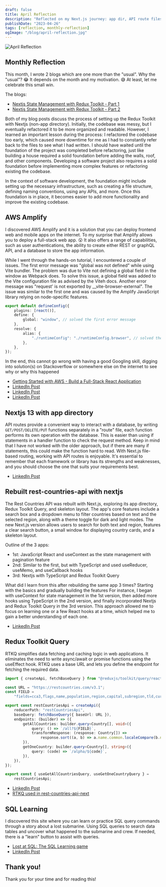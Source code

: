 ```yaml
---
draft: false
title: April Reflection
description: "Reflected on my Next.js journey: app dir, API route files, Redux Toolkit for state mgmt, SQL queries through a game, and AWS Amplify deployment."
publishDate: "2023-04-26"
tags: [reflection, monthly-reflection]
ogImage: "/blog/april-reflection.jpg"
---
```


![April Reflection](/blog/april-reflection.jpg)

## Monthly Reflection

This month, I wrote 2 blogs which are one more than the "usual". Why the "usual"? 😂 It depends on the month and my motivation. 😅 At least, let me celebrate this small win.

The blogs:

- <a href="https://victoriacheng15.vercel.app/posts/nextjs-state-management-with-redux-toolkit-part-1" target="_blank" rel="noopener noreferrer">Nextjs State Management with Redux Toolkit - Part 1</a>
- <a href="https://victoriacheng15.vercel.app/posts/nextjs-state-management-with-redux-toolkit-part-2" target="_blank" rel="noopener noreferrer">Nextjs State Management with Redux Toolkit - Part 2</a>

Both of my blog posts discuss the process of setting up the Redux Toolkit with Nextjs (non-app directory). Initially, the codebase was messy, but I eventually refactored it to be more organized and readable. However, I learned an important lesson during the process: I refactored the codebase too early, which caused more downtime for me as I had to constantly refer back to the files to see what I had written. I should have waited until the foundation of the project was completed before refactoring, just like building a house required a solid foundation before adding the walls, roof, and other components. Developing a software project also requires a solid foundation before implementing more complex features or refactoring existing the codebase.

In the context of software development, the foundation might include setting up the necessary infrastructure, such as creating a file structure, defining naming conventions, using any APIs, and more. Once this foundation is in place, it becomes easier to add more functionality and improve the existing codebase.

## AWS Amplify

I discovered AWS Amplify and it is a solution that you can deploy frontend web and mobile apps on the internet. To my surprise that Amplify allows you to deploy a full-stack web app. 😮 It also offers a range of capabilities, such as user authentications, the ability to create either REST or graphQL API, and a database to store the app information. 

While I went through the hands-on tutorial, I encountered a couple of issues. The first error message was "global was not defined" while using Vite bundler. The problem was due to Vite not defining a global field in the window as Webpack does. To solve this issue, a global field was added to the Vite configuration file as advised by the Viteh docs. Another error message was "request' is not exported by __vite-browser-external". The issue was similar to the first one and was caused by the Amplify JavaScript library relying on node-specific features.


```ts
export default defineConfig({
	plugins: [react()],
	define: {
		global: "window", // solved the first error message
	},
	resolve: {
		alias: {
			"./runtimeConfig": "./runtimeConfig.browser", // solved the 2nd error message
		},
	},
});
```

In the end, this cannot go wrong with having a good Googling skill, digging into solution(s) on Stackoverflow or somewhere else on the internet to see why or why this happened

- <a href="https://aws.amazon.com/getting-started/hands-on/build-react-app-amplify-graphql/?ref=gsrchandson&id=updated" target="_blank" rel="noopener noreferrer">Getting Started with AWS - Build a Full-Stack React Application</a>
- <a href="https://www.linkedin.com/posts/victoriacheng15_coding-softwareengineering-aws-activity-7047992828769009664-n4xL/?utm_source=share&utm_medium=member_desktop" target="_blank" rel="noopener noreferrer">LinkedIn Post</a>
- <a href="https://www.linkedin.com/posts/victoriacheng15_coding-softwareengineering-aws-activity-7049031462158831617--4Mb/?utm_source=share&utm_medium=member_desktop" target="_blank" rel="noopener noreferrer">LinkedIn Post</a>
- <a href="https://www.linkedin.com/posts/victoriacheng15_coding-softwareengineering-aws-activity-7049754407764201474-jzTn/?utm_source=share&utm_medium=member_desktop" target="_blank" rel="noopener noreferrer">LinkedIn Post</a>

## Nextjs 13 with app directory

API routes provide a convenient way to interact with a database, by writing `GET/POST/DELETE/PUT` functions separately in a "route" file, each function performs its own operation with the database. This is easier than using if statements in a handler function to check the request method. Keep in mind that I have not worked with the older approach, but if there are many if statements, this could make the function hard to read. With Next.js file-based routing, working with API routes is enjoyable. It's essential to remember that each framework or library has its strengths and weaknesses, and you should choose the one that suits your requirements best.

- <a href="https://www.linkedin.com/posts/victoriacheng15_coding-programming-softwareengineering-activity-7050520948839485440-NyBb/?utm_source=share&utm_medium=member_desktopp" target="_blank" rel="noopener noreferrer">LinkedIn Post</a>

## Rebuilt rest-countries-api with nextjs

The Rest Countries API was rebuilt with Next.js, exploring its app directory, Redux Toolkit Query, and skeleton layout. The app's core features include a search box and a dropdown menu to filter countries based on text and the selected region, along with a theme toggle for dark and light modes. The new Next.js version allows users to search for both text and region, features a clear search button, a small window for displaying country cards, and a skeleton layout. 

Outline of the 3 apps:
- 1st: JavaScript React and useContext as the state management with pagination feature
- 2nd: Similar to the first, but with TypeScript and used useReducer, useMemo, and useCallback hooks
- 3rd: Nextjs with TypeScript and Redux Toolkit Query

What did I learn from this after rebuilding the same app 3 times? Starting with the basics and gradually building the features For instance, I began with useContext for state management in the 1st version, then added more hooks using TypeScript in the 2nd version, and finally incorporated Nextjs and Redux Toolkit Query in the 3rd version. This approach allowed me to focus on learning one or a few React hooks at a time, which helped me to gain a better understanding of each one.

- <a href="https://www.linkedin.com/posts/victoriacheng15_coding-programming-softwareengineering-activity-7051590391254446080-RMR1/?utm_source=share&utm_medium=member_desktop" target="_blank" rel="noopener noreferrer">LinkedIn Post</a>

## Redux Toolkit Query

RTKQ simplifies data fetching and caching logic in web applications. It eliminates the need to write async/await or promise functions using the useEffect hook. RTKQ uses a base URL and lets you define the endpoint for fetching the required data.

```ts
import { createApi, fetchBaseQuery } from "@reduxjs/toolkit/query/react";

const URL = "https://restcountries.com/v3.1";
const FIELD =
	"fields=cca3,flags,name,population,region,capital,subregion,tld,currencies,languages,borders";

export const restCountriesApi = createApi({
	reducerPath: "restCountriesApi",
	baseQuery: fetchBaseQuery({ baseUrl: URL }),
	endpoints: (builder) => ({
		getAllCountries: builder.query<Country[], void>({
			query: () => `/all?${FIELD}`,
			transformResponse: (response: Country[]) =>
				response.sort((a, b) => a.name.common.localeCompare(b.name.common)),
		}),
		getOneCountry: builder.query<Country[], string>({
			query: (code) => `/alpha/${code}`,
		}),
	}),
});

export const { useGetAllCountriesQuery, useGetOneCountryQuery } =
	restCountriesApi;
```

- <a href="https://www.linkedin.com/posts/victoriacheng15_coding-programming-softwareengineering-activity-7053762938716766208-x0nR/?utm_source=share&utm_medium=member_desktop" target="_blank" rel="noopener noreferrer">LinkedIn Post</a>
- <a href="https://github.com/victoriacheng15/rest-countries-api-next" target="_blank" rel="noopener noreferrer">RTKQ used in rest-countries-api-next</a>

## SQL Learning

I discovered this site where you can learn or practice SQL query commands through a story about a lost submarine. Using SQL queries to search data tables and uncover what happened to the submarine and crew. If needed, there is a "learn" button to assist with queries.

- <a href="https://lost-at-sql.therobinlord.com/" target="_blank" rel="noopener noreferrer">Lost at SQL: The SQL Learning game</a>
- <a href="https://www.linkedin.com/posts/victoriacheng15_coding-programming-softwareengineering-activity-7056270964468170753-_w6x/?utm_source=share&utm_medium=member_desktop" target="_blank" rel="noopener noreferrer">LinkedIn Post</a>

## Thank you!

Thank you for your time and for reading this!

